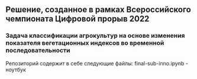 ## Решение, созданное в рамках Всероссийского чемпионата Цифровой прорыв 2022
### Задача классификации агрокультур на основе изменения показателя вегетационных индексов во временной последовательности
Репозиторий содержит в себе следующие файлы:
final-sub-inno.ipynb - ноутбук
